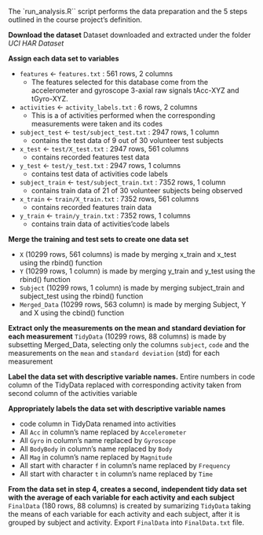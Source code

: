 The `run_analysis.R`` script performs the data preparation and the 5 steps outlined in the course project’s definition.

**Download the dataset**
Dataset downloaded and extracted under the folder *UCI HAR Dataset*

**Assign each data set to variables**
* `features` <- `features.txt` : 561 rows, 2 columns
  * The features selected for this database come from the accelerometer and gyroscope 3-axial raw signals tAcc-XYZ and tGyro-XYZ.
* `activities` <- `activity_labels.txt` : 6 rows, 2 columns
  * This is a of activities performed when the corresponding measurements were taken and its codes
* `subject_test` <- `test/subject_test.txt` : 2947 rows, 1 column
  * contains the test data of 9 out of 30 volunteer test subjects
* `x_test` <- `test/X_test.txt` : 2947 rows, 561 columns
  * contains recorded features test data
* `y_test` <- `test/y_test.txt` : 2947 rows, 1 columns
  * contains test data of activities code labels
* `subject_train` <- `test/subject_train.txt` : 7352 rows, 1 column
  * contains train data of 21 of 30 volunteer subjects being observed
* `x_train` <- `train/X_train.txt` : 7352 rows, 561 columns
  * contains recorded features train data
* `y_train` <- `train/y_train.txt` : 7352 rows, 1 columns
  * contains train data of activities’code labels

**Merge the training and test sets to create one data set**
* `X` (10299 rows, 561 columns) is made by merging x_train and x_test using the rbind() function
* `Y` (10299 rows, 1 column) is made by merging y_train and y_test using the rbind() function
* `Subject` (10299 rows, 1 column) is made by merging subject_train and subject_test using the rbind() function
* `Merged_Data` (10299 rows, 563 column) is made by merging Subject, Y and X using the cbind() function

**Extract only the measurements on the mean and standard deviation for each measurement**
`TidyData` (10299 rows, 88 columns) is made by subsetting Merged_Data, selecting only the columns `subject`, `code` and the measurements on the `mean` and `standard deviation` (std) for each measurement

**Label the data set with descriptive variable names.**
Entire numbers in code column of the TidyData replaced with corresponding activity taken from second column of the activities variable

**Appropriately labels the data set with descriptive variable names**
* code column in TidyData renamed into activities
* All `Acc` in column’s name replaced by `Accelerometer`
* All `Gyro` in column’s name replaced by `Gyroscope`
* All `BodyBody` in column’s name replaced by `Body`
* All `Mag` in column’s name replaced by `Magnitude`
* All start with character `f` in column’s name replaced by `Frequency`
* All start with character `t` in column’s name replaced by `Time`

**From the data set in step 4, creates a second, independent tidy data set with the average of each variable for each activity and each subject**
`FinalData` (180 rows, 88 columns) is created by sumarizing `TidyData` taking the means of each variable for each activity and each subject, after it is grouped by subject and activity.
Export `FinalData` into `FinalData.txt` file.
